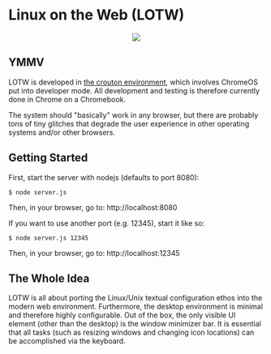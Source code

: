 # Linux on the Web (LOTW)

<p align="center">
  <img src="https://github.com/linuxontheweb/os/blob/main/www/img/lotw256.png">
</p>


## YMMV

LOTW is developed in [the crouton environment](https://github.com/dnschneid/crouton), which involves ChromeOS put into developer mode. 
All development and testing is therefore currently done in Chrome on a Chromebook.

The system should "basically" work in any browser, but there are probably tons of tiny glitches 
that degrade the user experience in other operating systems and/or other browsers.

## Getting Started

First, start the server with nodejs (defaults to port 8080):

`$ node server.js`

Then, in your browser, go to: http://localhost:8080


If you want to use another port (e.g. 12345), start it like so:

`$ node server.js 12345`

Then, in your browser, go to: http://localhost:12345

## The Whole Idea

LOTW is all about porting the Linux/Unix textual configuration ethos into the modern web
environment. Furthermore, the desktop environment is minimal and therefore highly configurable. 
Out of the box, the only visible UI element (other than the desktop) is the window minimizer bar.
It is essential that all tasks (such as resizing windows and changing icon locations) 
can be accomplished via the keyboard.


